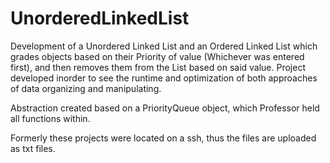 # UnorderedLinkedList
Development of a Unordered Linked List and an Ordered Linked List which grades objects based on their Priority of value (Whichever was entered first), and then removes them from the List based on said value. Project developed inorder to see the runtime and optimization of both approaches of data organizing and manipulating.

Abstraction created based on a PriorityQueue<E> object, which Professor held all functions within.

Formerly these projects were located on a ssh, thus the files are uploaded as txt files. 
